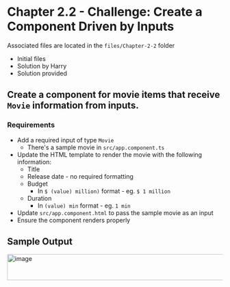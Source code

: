 # Chapter 2.2 - Challenge: Create a Component Driven by Inputs
Associated files are located in the `files/Chapter-2-2` folder
- Initial files
- Solution by Harry
- Solution provided
  
## Create a component for movie items that receive `Movie` information from inputs.

### Requirements
- Add a required input of type `Movie`
  - There's a sample movie in `src/app.component.ts`
- Update the HTML template to render the movie with the following information:
  - Title
  - Release date - no required formatting
  - Budget
    - In `$ (value) million)` format - eg. `$ 1 million`
  - Duration
    - In `(value) min` format - eg. `1 min`
- Update `src/app.component.html` to pass the sample movie as an input
- Ensure the component renders properly

## Sample Output
<img width="817" height="61" alt="image" src="https://github.com/user-attachments/assets/26e84f82-221e-4199-b694-8b1c3c6c5976" />

